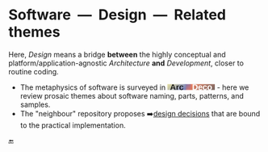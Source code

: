 # Software&nbsp;&nbsp;&mdash;&nbsp;&nbsp;Design&nbsp;&nbsp;&mdash;&nbsp;&nbsp;Related themes

Here, *Design* means a bridge **between** the highly conceptual and platform/application-agnostic *Architecture* **and** *Development*, closer to routine coding.

+ The metaphysics of software is surveyed in [![Arc Deco](../../_rsc/_img/ArcDeco/ArcDeco-bar-12px.jpg)](../ArcDeco/README.md) - here we review prosaic themes about software naming, parts, patterns, and samples.
+ The "neighbour" repository proposes ➡️[design decisions](https://github.com/Kyriosity/use-dev/tree/main/README+/decisions) that are bound to the practical implementation.

🔚
